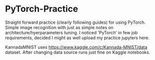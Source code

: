 # PyTorch-Practice

Straight forward practice (clearly following guides) for using PyTorch. Simple image recognition with just as simple notes on architecture/hyerparameters tuning. I noticed 'PyTorch' in few job requirements, decided I might as well upload my practice jupyters here. 

KannadaMNIST uses https://www.kaggle.com/c/Kannada-MNIST/data dataset. After changing data source runs just fine on Kaggle notebooks.
